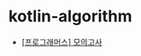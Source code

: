 # kotlin-algorithm

- [\[프로그래머스\] 모의고사](https://github.com/ksy90101/kotlin-algorithm/tree/master/src/main/kotlin/mock_exam)
